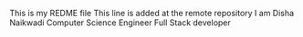 This is my REDME file
This line is added at the remote repository
I am Disha Naikwadi Computer Science Engineer
Full Stack developer
